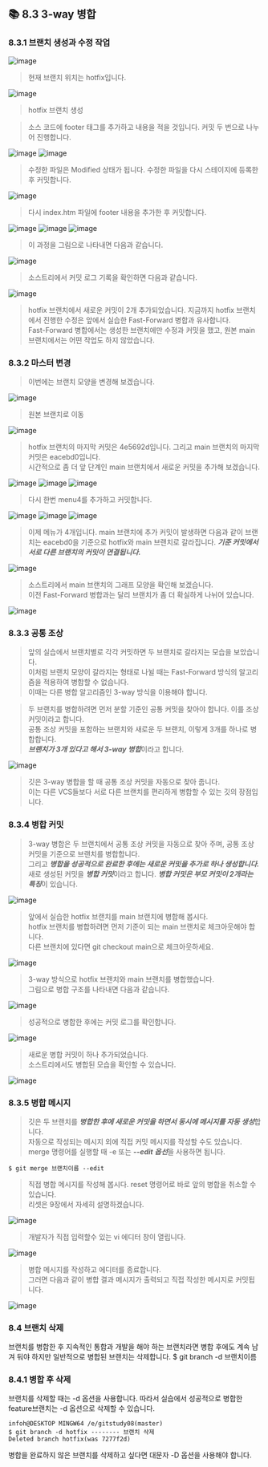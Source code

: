 

## 📚 8.3 3-way 병합
### 8.3.1 브랜치 생성과 수정 작업

![image](https://user-images.githubusercontent.com/110793635/200317337-e0f6d4cc-a5be-448b-a40a-5281cf517eab.png)
>현재 브랜치 위치는 hotfix입니다.

![image](https://user-images.githubusercontent.com/110793635/200706900-b82dd596-931d-49be-9708-f625c8443bee.png)
>hotfix 브랜치 생성

>소스 코드에 footer 태그를 추가하고 내용을 적을 것입니다. 커밋 두 번으로 나누어 진행합니다.

![image](https://user-images.githubusercontent.com/110793635/200318120-e4d31585-8c8c-4613-9def-058f91f2fb3c.png)
![image](https://user-images.githubusercontent.com/110793635/200318232-4a5769ca-0e37-48ec-8df3-3cd889a5961a.png)

>수정한 파일은 Modified 상태가 됩니다. 수정한 파일을 다시 스테이지에 등록한 후 커밋합니다.

![image](https://user-images.githubusercontent.com/110793635/200318835-3d10d3a7-2aab-4b2a-bd23-c3e30625a548.png)
>다시 index.htm 파일에 footer 내용을 추가한 후 커밋합니다.

![image](https://user-images.githubusercontent.com/110793635/200319021-0cc5493e-40b7-4f60-a0c3-721ddcafd08c.png)
![image](https://user-images.githubusercontent.com/110793635/200319152-bf591f7f-10ca-4078-9059-0ece11fb0e60.png)
![image](https://user-images.githubusercontent.com/110793635/200322236-82d02699-fb54-4115-b345-25cdbe074b01.png)
>이 과정을 그림으로 나타내면 다음과 같습니다.

![image](https://user-images.githubusercontent.com/110793635/200707010-c9f0b7d4-6ec6-4fbe-a846-6c5b33c74b13.png)
>소스트리에서 커밋 로그 기록을 확인하면 다음과 같습니다.

![image](https://user-images.githubusercontent.com/110793635/200322483-cd901919-d73c-4aeb-8933-b9d4170b94c4.png)  
>hotfix 브랜치에서 새로운 커밋이 2개 추가되었습니다. 지금까지 hotfix 브랜치에서 진행한 수정은 앞에서 실습한 Fast-Forward 병합과 유사합니다.  
>Fast-Forward 병합에서는 생성한 브랜치에만 수정과 커밋을 했고, 원본 main 브랜치에서는 어떤 작업도 하지 않았습니다.

### 8.3.2 마스터 변경
>이번에는 브랜치 모양을 변경해 보겠습니다.

![image](https://user-images.githubusercontent.com/110793635/200323657-8a299c67-88f6-4040-9af7-28d4cf11252c.png)

>원본 브랜치로 이동

![image](https://user-images.githubusercontent.com/110793635/200707160-5fbbdf2d-7090-43ac-b0e2-36692f64c152.png)
> hotfix 브랜치의 마지막 커밋은 4e5692d입니다. 그리고 main 브랜치의 마지막 커밋은 eacebd0입니다.  
> 시간적으로 좀 더 앞 단계인 main 브랜치에서 새로운 커밋을 추가해 보겠습니다.

![image](https://user-images.githubusercontent.com/110793635/200324955-9a6ae30e-38a3-41fd-926e-b490806b853b.png)
![image](https://user-images.githubusercontent.com/110793635/200325039-48219589-5849-40eb-b118-d271c3c896aa.png)
![image](https://user-images.githubusercontent.com/110793635/200325096-7bb0dff9-fe43-44d7-9e5c-a4ea0f509b86.png)

> 다시 한번 menu4를 추가하고 커밋합니다.

![image](https://user-images.githubusercontent.com/110793635/200326520-109d27a7-6df3-495a-a17c-1a9717f0fab3.png)
![image](https://user-images.githubusercontent.com/110793635/200326557-dd73fea5-f8c3-410d-a06e-cab05b3355c8.png)
![image](https://user-images.githubusercontent.com/110793635/200326596-942607fa-e585-4162-83ba-5a2e5b733bcf.png)

> 이제 메뉴가 4개입니다. main 브랜치에 추가 커밋이 발생하면 다음과 같이 브랜치는 eacebd0을 기준으로 hotfix와 main 브랜치로 갈라집니다.
> ***기준 커밋에서 서로 다른 브랜치의 커밋이 연결됩니다.***

![image](https://user-images.githubusercontent.com/110793635/200707302-5f8974d5-854b-4524-9014-e9fc0f01ad34.png)
> 소스트리에서 main 브랜치의 그래프 모양을 확인해 보겠습니다.  
> 이전 Fast-Forward 병합과는 달리 브랜치가 좀 더 확실하게 나뉘어 있습니다.

![image](https://user-images.githubusercontent.com/110793635/200329025-d3353585-2b67-45b2-8d11-2d20c68cd4ed.png)

### 8.3.3 공통 조상
> 앞의 실습에서 브랜치별로 각각 커밋하면 두 브랜치로 갈라지는 모습을 보았습니다.  
> 이처럼 브랜치 모양이 갈라지는 형태로 나뉠 때는 Fast-Forward 방식의 알고리즘을 적용하여 병합할 수 없습니다.  
> 이때는 다른 병합 알고리즘인 3-way 방식을 이용해야 합니다.

> 두 브랜치를 병합하려면 먼저 분할 기준인 공통 커밋을 찾아야 합니다. 이를 조상 커밋이라고 합니다.  
> 공통 조상 커밋을 포함하는 브랜치와 새로운 두 브랜치, 이렇게 3개를 하나로 병합합니다.  
> ***브랜치가 3개 있다고 해서 3-way 병합***이라고 합니다.

![image](https://user-images.githubusercontent.com/110793635/200707787-3da752f8-6cdd-4905-9d63-4777cdd7f258.png)
> 깃은 3-way 병합을 할 때 공통 조상 커밋을 자동으로 찾아 줍니다.  
> 이는 다른 VCS들보다 서로 다른 브랜치를 편리하게 병합할 수 있는 깃의 장점입니다.

### 8.3.4 병합 커밋
> 3-way 병합은 두 브랜치에서 공통 조상 커밋을 자동으로 찾아 주며, 공통 조상 커밋을 기준으로 브랜치를 병합합니다.  
> 그리고 ***병합을 성공적으로 완료한 후에는 새로운 커밋을 추가로 하나 생성합니다.***  
> 새로 생성된 커밋을 ***병합 커밋***이라고 합니다. ***병합 커밋은 부모 커밋이 2개라는 특징***이 있습니다.

![image](https://user-images.githubusercontent.com/110793635/200331879-ba15aa4c-5a44-446c-9c30-6f553b5b846b.png)
> 앞에서 실습한 hotfix 브랜치를 main 브랜치에 병합해 봅시다.  
> hotfix 브랜치를 병합하려면 먼저 기준이 되는 main 브랜치로 체크아웃해야 합니다.  
> 다른 브랜치에 있다면 git checkout main으로 체크아웃하세요.

![image](https://user-images.githubusercontent.com/110793635/200332248-c5849661-20e5-4934-918a-7a93561871db.png)
> 3-way 방식으로 hotfix 브랜치와 main 브랜치를 병합했습니다.  
> 그림으로 병합 구조를 나타내면 다음과 같습니다.

![image](https://user-images.githubusercontent.com/110793635/200707953-078337d9-c146-46a4-98a9-9d82142438f0.png)
>성공적으로 병합한 후에는 커밋 로그를 확인합니다.

![image](https://user-images.githubusercontent.com/110793635/200332995-76a86568-3f11-4c87-baa3-e22895154f92.png)
> 새로운 병합 커밋이 하나 추가되었습니다.  
> 소스트리에서도 병합된 모습을 확인할 수 있습니다.

![image](https://user-images.githubusercontent.com/110793635/200333143-a778f6d5-81e9-4723-80ed-657fcb0043a9.png)

### 8.3.5 병합 메시지
>깃은 두 브랜치를 ***병합한 후에 새로운 커밋을 하면서 동시에 메시지를 자동 생성***합니다.  
>자동으로 작성되는 메시지 외에 직접 커밋 메시지를 작성할 수도 있습니다.  
>merge 명령어를 실행할 때 -e 또는 ***--edit 옵선***을 사용하면 됩니다.

```git
$ git merge 브랜치이름 --edit
```
> 직접 병합 메시지를 작성해 봅시다. reset 명령어로 바로 앞의 병합을 취소할 수 있습니다.  
> 리셋은 9장에서 자세히 설명하겠습니다.

![image](https://user-images.githubusercontent.com/110793635/200334544-158e1b90-77ee-4c64-b56f-d2c3d25b2c74.png)
> 개발자가 직접 입력할수 있는 vi 에디터 창이 열립니다.

![image](https://user-images.githubusercontent.com/110793635/200334718-81cd87bc-435f-404e-bfb0-083284738f0a.png)
> 병합 메시지를 작성하고 에디터를 종료합니다.  
> 그러면 다음과 같이 병합 결과 메시지가 출력되고 직접 작성한 메시지로 커밋됩니다.

![image](https://user-images.githubusercontent.com/110793635/200335018-3f4a6ce1-0008-43a4-aba1-1e0b8a13bd50.png)

### 8.4 브랜치 삭제
브랜치를 병합한 후 지속적인 통합과 개발을 해야 하는 브랜치라면 병합 후에도 계속 남겨 둬야 하지만 일반적으로 병합된 브랜치는 삭제합니다.
$ git branch -d 브랜치이름

### 8.4.1 병합 후 삭제
브랜치를 삭제할 때는 -d 옵션을 사용합니다. 따라서 실습에서 성공적으로 병합한 feature브랜치는 -d 옵션으로 삭제할 수 있습니다.

```git
infoh@DESKTOP MINGW64 /e/gitstudy08(master)
$ git branch -d hotfix -------- 브랜치 삭제
Deleted branch hotfix(was 7277f2d)
```
병합을 완료하지 않은 브랜치를 삭제하고 싶다면 대문자 -D 옵션을 사용해야 합니다.

